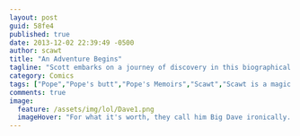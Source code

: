 ```yaml
---
layout: post
guid: 58fe4
published: true
date: 2013-12-02 22:39:49 -0500
author: scawt
title: "An Adventure Begins"
tagline: "Scott embarks on a journey of discovery in this biographical series featuring his good friend Pope. "
category: Comics
tags: ["Pope","Pope's butt","Pope's Memoirs","Scawt","Scawt is a magic man","Big Dave","black holes","things that will fuck shit up","break takes on a more literal meaning in this case","Just Because It Hurts And Nobody Likes It Doesn't Mean We're Not Having A Good Time","I changed my mind about that last tag"]
comments: true 
image:
  feature: /assets/img/lol/Dave1.png
  imageHover: "For what it's worth, they call him Big Dave ironically. Massive, Throbbing Dave would be a much more accurate moniker."
---
```


